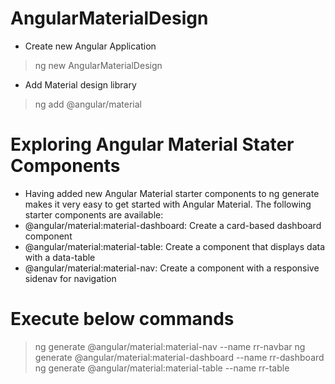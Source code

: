 # AngularMaterialDesign

- Create new Angular Application
> ng new AngularMaterialDesign
- Add Material design library
>ng add @angular/material

# Exploring Angular Material Stater Components
- Having added new Angular Material starter components to ng generate makes it very easy to get started with Angular Material. The following starter components are available:
- @angular/material:material-dashboard: Create a card-based dashboard component
- @angular/material:material-table: Create a component that displays data with a data-table
- @angular/material:material-nav: Create a component with a responsive sidenav for navigation
# Execute below commands
>ng generate @angular/material:material-nav --name rr-navbar
>ng generate @angular/material:material-dashboard --name rr-dashboard
>ng generate @angular/material:material-table --name rr-table



